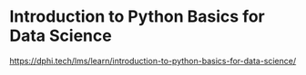 # Introduction to Python Basics for Data Science
https://dphi.tech/lms/learn/introduction-to-python-basics-for-data-science/
